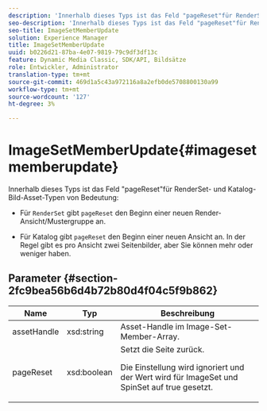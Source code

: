 ```yaml
---
description: 'Innerhalb dieses Typs ist das Feld "pageReset"für RenderSet- und Katalog-Bildelementtypen von Bedeutung '
seo-description: 'Innerhalb dieses Typs ist das Feld "pageReset"für RenderSet- und Katalog-Bildelementtypen von Bedeutung '
seo-title: ImageSetMemberUpdate
solution: Experience Manager
title: ImageSetMemberUpdate
uuid: b0226d21-87ba-4e07-9819-79c9df3df13c
feature: Dynamic Media Classic, SDK/API, Bildsätze
role: Entwickler, Administrator
translation-type: tm+mt
source-git-commit: 469d1a5c43a972116a8a2efb0de5708800130a99
workflow-type: tm+mt
source-wordcount: '127'
ht-degree: 3%

---
```



# ImageSetMemberUpdate{#imagesetmemberupdate}

Innerhalb dieses Typs ist das Feld &quot;pageReset&quot;für RenderSet- und Katalog-Bild-Asset-Typen von Bedeutung:

* Für `RenderSet` gibt `pageReset` den Beginn einer neuen Render-Ansicht/Mustergruppe an.

* Für Katalog gibt `pageReset` den Beginn einer neuen Ansicht an. In der Regel gibt es pro Ansicht zwei Seitenbilder, aber Sie können mehr oder weniger haben.

## Parameter {#section-2fc9bea56b6d4b72b80d4f04c5f9b862}

<table id="table_04100BB8ABD84EF68B0A7CE3AD946414"> 
 <thead> 
  <tr> 
   <th colname="col1" class="entry"> Name </th> 
   <th colname="col2" class="entry"> Typ </th> 
   <th colname="col3" class="entry"> Beschreibung </th> 
  </tr> 
 </thead>
 <tbody> 
  <tr> 
   <td colname="col1"> <span class="codeph"> <span class="varname"> assetHandle</span> </span> </td> 
   <td colname="col2"> <span class="codeph"> xsd:string</span> </td> 
   <td colname="col3"> Asset-Handle im Image-Set-Member-Array. </td> 
  </tr> 
  <tr> 
   <td colname="col1"> <span class="codeph"> <span class="varname"> pageReset</span> </span> </td> 
   <td colname="col2"> <span class="codeph"> xsd:boolean</span> </td> 
   <td colname="col3">Setzt die Seite zurück. <p>Die Einstellung wird ignoriert und der Wert wird für <span class="codeph"> ImageSet</span> und <span class="codeph"> SpinSet</span> auf true gesetzt. </p></td> 
  </tr> 
 </tbody> 
</table>

